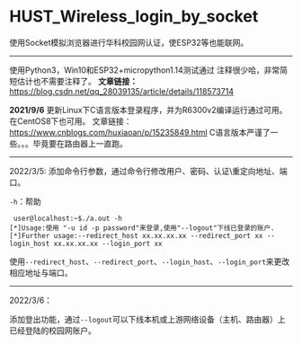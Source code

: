 # HUST_Wireless_login_by_socket
使用Socket模拟浏览器进行华科校园网认证，使ESP32等也能联网。

----
使用Python3，Win10和ESP32+micropython1.14测试通过
注释很少哈，非常简短估计也不需要注释了。
**文章链接：**
https://blog.csdn.net/qq_28039135/article/details/118573714

**2021/9/6**
更新Linux下C语言版本登录程序，并为R6300v2编译运行通过可用。在CentOS8下也可用。
文章链接：
https://www.cnblogs.com/huxiaoan/p/15235849.html
C语言版本严谨了一些。。。毕竟要在路由器上一直跑。

----
2022/3/5:
添加命令行参数，通过命令行修改用户、密码、认证\重定向地址、端口。

`-h`：帮助

``` shell
 user@localhost:~$./a.out -h
[*]Usage:使用 "-u id -p password"来登录,使用"--logout"下线已登录的账户.
[*]Further usage:--redirect_host xx.xx.xx.xx --redirect_port xx --login_host xx.xx.xx.xx --login_port xx
```

使用`--redirect_host`、`--redirect_port`、`--login_host`、`--login_port`来更改相应地址与端口。

----
2022/3/6：

添加登出功能，通过`--logout`可以下线本机或上游网络设备（主机、路由器）上已经登陆的校园网账户。



